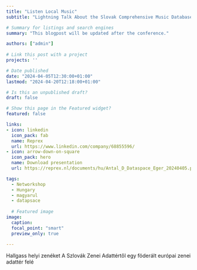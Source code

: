 ```yaml
---
title: "Listen Local Music"
subtitle: "Lightning Talk About the Slovak Comprehensive Music Database"

# Summary for listings and search engines
summary: "This blogpost will be updated after the conference."

authors: ["admin"]
 
# Link this post with a project
projects: ''

# Date published
date: "2024-04-05T12:30:00+01:00"
lastmod: "2024-04-20T12:18:00+01:00"

# Is this an unpublished draft?
draft: false

# Show this page in the Featured widget?
featured: false

links:
- icon: linkedin
  icon_pack: fab
  name: Reprex
  url: https://www.linkedin.com/company/68855596/
- icon: arrow-down-on-square
  icon_pack: hero
  name: Download presentation
  url: https://reprex.nl/documents/hu/Antal_D_Dataspace_Eger_20240405.pdf

tags:
  - Networkshop
  - Hungary
  - magyarul
  - datapsace
  
  # Featured image
image:
  caption: 
  focal_point: "smart"
  preview_only: true
  
---
```



Hallgass helyi zenéket
A Szlovák Zenei Adattértől egy föderált európai zenei adattér felé
